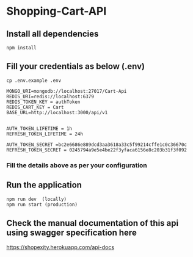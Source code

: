 # Shopping-Cart-API

## Install all dependencies

`npm install`

## Fill your credentials as below (.env)

```
cp .env.example .env

MONGO_URI=mongodb://localhost:27017/Cart-Api
REDIS_URI=redis://localhost:6379
REDIS_TOKEN_KEY = authToken
REDIS_CART_KEY = Cart
BASE_URL=http://localhost:3000/api/v1


AUTH_TOKEN_LIFETIME = 1h
REFRESH_TOKEN_LIFETIME = 24h

AUTH_TOKEN_SECRET =bc2e6686e889dcd3aa3618a33c5f99214cffe1c0c36670c
REFRESH_TOKEN_SECRET = 0245794a9e5e4be22f3yfaca6156e8c203b31f3f092

```

### Fill the details above as per your configuration

## Run the application

```
npm run dev  (locally)
npm run start (production)
```
## Check the manual documentation of this api using swagger specification here
https://shopexity.herokuapp.com/api-docs

